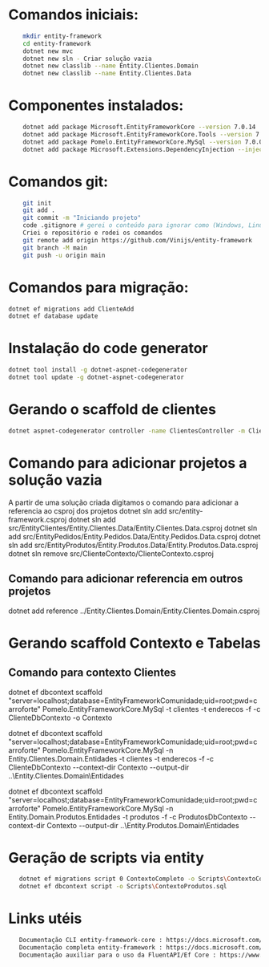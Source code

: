 # Comandos iniciais:
``` bash
    mkdir entity-framework
    cd entity-framework
    dotnet new mvc
    dotnet new sln - Criar solução vazia
    dotnet new classlib --name Entity.Clientes.Domain
    dotnet new classlib --name Entity.Clientes.Data
```

# Componentes instalados:
``` bash
    dotnet add package Microsoft.EntityFrameworkCore --version 7.0.14
    dotnet add package Microsoft.EntityFrameworkCore.Tools --version 7.0.14
    dotnet add package Pomelo.EntityFrameworkCore.MySql --version 7.0.0
    dotnet add package Microsoft.Extensions.DependencyInjection --injeção de dependência
```

# Comandos git:
``` bash
    git init
    git add .
    git commit -m "Iniciando projeto"
    code .gitignore # gerei o conteúdo para ignorar como (Windows, Linux, Mac, DotnetCore, VisualStudioCode) no link: https://www.toptal.com/developers/gitignore/
    Criei o repositório e rodei os comandos
    git remote add origin https://github.com/Vinijs/entity-framework
    git branch -M main
    git push -u origin main
```

# Comandos para migração:

``` bash
dotnet ef migrations add ClienteAdd
dotnet ef database update
```

# Instalação do code generator
``` bash
dotnet tool install -g dotnet-aspnet-codegenerator
dotnet tool update -g dotnet-aspnet-codegenerator
```

# Gerando o scaffold de clientes
``` bash
dotnet aspnet-codegenerator controller -name ClientesController -m Cliente -dc DbContexto --relativeFolderPath Controllers --useDefaultLayout
```
# Comando para adicionar projetos a solução vazia
A partir de uma solução criada digitamos o comando para adicionar a referencia ao csproj dos projetos
 dotnet sln add src/entity-framework.csproj
 dotnet sln add src/EntityClientes/Entity.Clientes.Data/Entity.Clientes.Data.csproj
 dotnet sln add src/EntityPedidos/Entity.Pedidos.Data/Entity.Pedidos.Data.csproj
 dotnet sln add src/EntityProdutos/Entity.Produtos.Data/Entity.Produtos.Data.csproj
 dotnet sln remove src/ClienteContexto/ClienteContexto.csproj

## Comando para adicionar referencia em outros projetos
dotnet add reference ../Entity.Clientes.Domain/Entity.Clientes.Domain.csproj

# Gerando scaffold Contexto e Tabelas
## Comando para contexto Clientes
 dotnet ef dbcontext scaffold "server=localhost;database=EntityFrameworkComunidade;uid=root;pwd=carroforte" Pomelo.EntityFrameworkCore.MySql -t clientes -t enderecos -f -c ClienteDbContexto -o Contexto

 dotnet ef dbcontext scaffold "server=localhost;database=EntityFrameworkComunidade;uid=root;pwd=carroforte" Pomelo.EntityFrameworkCore.MySql -n Entity.Clientes.Domain.Entidades -t clientes -t enderecos -f -c ClienteDbContexto --context-dir Contexto --output-dir ..\Entity.Clientes.Domain\Entidades

 dotnet ef dbcontext scaffold "server=localhost;database=EntityFrameworkComunidade;uid=root;pwd=carroforte" Pomelo.EntityFrameworkCore.MySql -n Entity.Domain.Produtos.Entidades -t produtos -f -c ProdutosDbContexto --context-dir Contexto --output-dir ..\Entity.Produtos.Domain\Entidades

 # Geração de scripts via entity
 ``` bash
    dotnet ef migrations script 0 ContextoCompleto -o Scripts\ContextoCompleto.sql -i
    dotnet ef dbcontext script -o Scripts\ContextoProdutos.sql
 ```

 # Links utéis
 ``` bash
    Documentação CLI entity-framework-core : https://docs.microsoft.com/pt-br/ef/core/cli/dotnet
    Documentação completa entity-framework : https://docs.microsoft.com/pt-br/ef/
    Documentação auxiliar para o uso da FluentAPI/Ef Core : https://www.entityframeworktutorial.net/
 ```


